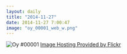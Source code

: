 ```yaml
---
layout: daily
title: "2014-11-27"
date: 2014-11-27 7:00:47
image: "oy_00001_web_w.png"
---
```

![Oy #00001](https://farm8.staticflickr.com/7504/16087286860_7fdc9c41a8_o.png)
<a href="https://www.flickr.com/photos/oycomics/16087286860" title="oy_00001_web_w by oycomics, on Flickr">Image Hosting Provided by Flickr</a>
